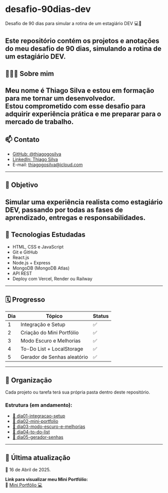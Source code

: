 # desafio-90dias-dev

Desafio de 90 dias para simular a rotina de um estagiário DEV 💻🚀

Este repositório contém os projetos e anotações do meu desafio de 90 dias, simulando a rotina de um estagiário DEV.
---
## 🙋🏻‍♂️ Sobre mim

Meu nome é Thiago Silva e estou em formação para me tornar um desenvolvedor.  
Estou comprometido com esse desafio para adquirir experiência prática e me preparar para o mercado de trabalho.
---

## 📫 Contato

- [GitHub: @thiagogosilva](https://github.com/thiagogosilva)
- [LinkedIn: Thiago Silva](https://www.linkedin.com/in/thiagogosilva/)
- E-mail: thiagogosilva@icloud.com
---

##  📌  Objetivo 

Simular uma experiência realista como estagiário DEV, passando por todas as fases de aprendizado, entregas e responsabilidades.
---

## 🧠 Tecnologias Estudadas

- HTML, CSS e JavaScript
- Git e GitHub
- React.js
- Node.js + Express
- MongoDB (MongoDB Atlas)
- API REST
- Deploy com Vercel, Render ou Railway

---

## 🗓️ Progresso

| Dia | Tópico                      | Status |
|-----|-----------------------------|--------|
| 1   | Integração e Setup          | ✅     |
| 2   | Criação do Mini Portfólio   | ✅     |
| 3   | Modo Escuro e Melhorias     | ✅     |
| 4   | To-Do List + LocalStorage   | ✅     |
| 5   | Gerador de Senhas aleatório | ✅     |
---
## 📁 Organização

Cada projeto ou tarefa terá sua própria pasta dentro deste repositório.

### Estrutura (em andamento):

- [ 📁 dia01-integracao-setup](./dia01-integracao-setup/anotacoes.md)
- [ 📁 dia02-mini-portfolio](./dia02-mini-portfolio)
- [ 📁 dia03-modo-escuro-e-melhorias](./dia03-modo-escuro-e-melhorias/anotacoes.md)
- [ 📁 dia04-to-do-list](./dia04-to-do-list/)
- [ 📁 dia05-gerador-senhas](./dia05-gerador-senhas/)
---

## 🚀 Última atualização

📅 16 de Abril de 2025.

**Link para visualizar meu Mini Portfólio:**  
🔗 [Mini Portfólio 💻](https://thiagogosilva.github.io/desafio-90dias-dev/)
